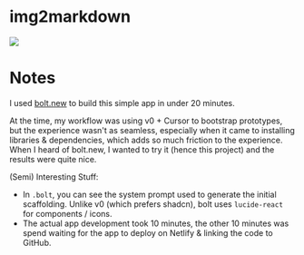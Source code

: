 # img2markdown

<img src="https://i.giphy.com/media/v1.Y2lkPTc5MGI3NjExdnRhYzRzbnh1djRqcG1tbmE4ZXN0N3FqMTN5dTFxanh0am5zcXRsYyZlcD12MV9pbnRlcm5hbF9naWZfYnlfaWQmY3Q9Zw/uTEpOTibwn29spd31o/giphy.gif"/>

# Notes

I used [bolt.new](https://bolt.new) to build this simple app in under 20 minutes. 

At the time, my workflow was using v0 + Cursor to bootstrap prototypes, but the experience wasn't as seamless, especially when it came to installing libraries & dependencies, which adds so much friction to the experience. When I heard of bolt.new, I wanted to try it (hence this project) and the results were quite nice.

(Semi) Interesting Stuff:
- In `.bolt`, you can see the system prompt used to generate the initial scaffolding. Unlike v0 (which prefers shadcn), bolt uses `lucide-react` for components / icons.
- The actual app development took 10 minutes, the other 10 minutes was spend waiting for the app to deploy on Netlify & linking the code to GitHub.
